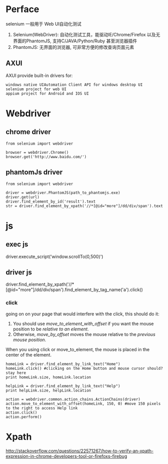 # Perface
selenium 一般用于 Web UI自动化测试

1. Selenium(WebDriver): 自动化测试工具，能驱动IE/Chrome/Firefox 以及无界面的PhantomJS, 支持C/JAVA/Python/Ruby 甚至浏览器插件
2. PhantomJS: 无界面的浏览器, 可非常方便的修改查询页面元素

## AXUI
AXUI provide built-in drivers for:

    windows native UIAutomation Client API for windows desktop UI
    selenium project for web UI
    appium project for Android and IOS UI

# Webdriver

## chrome driver
    from selenium import webdriver

    browser = webdriver.Chrome()
    browser.get('http://www.baidu.com/')

## phantomJs driver

    from selenium import webdriver

    driver = webdriver.PhantomJS(path_to_phantomjs.exe)
    driver.get(url)
    driver.find_element_by_id('result').text
    str = driver.find_element_by_xpath('//*[@id="more"]/dd/div/span').text

# js

## exec js
driver.execute_script('window.scrollTo(0,500)')

## driver js
driver.find_element_by_xpath('//*[@id="more"]/dd/div/span').find_element_by_tag_name('a').click()

### click
going on on your page that would interfere with the click, this should do it:

1. You should use *move_to_element_with_offset* if you want the mouse position to be *relative to an element*.
2. Otherwise, *move_by_offset* moves the mouse relative to the *previous mouse position*.

When you using click or move_to_element, the mouse is placed in the center of the element.

    homeLink = driver.find_element_by_link_text("Home")
    homeLink.click() #clicking on the Home button and mouse cursor should? stay here
    print homeLink.size, homeLink.location

    helpLink = driver.find_element_by_link_text("Help")
    print helpLink.size, helpLink.location

    action = webdriver.common.action_chains.ActionChains(driver)
    action.move_to_element_with_offset(homeLink, 150, 0) #move 150 pixels to the right to access Help link
    action.click()
    action.perform()

# Xpath
http://stackoverflow.com/questions/22571267/how-to-verify-an-xpath-expression-in-chrome-developers-tool-or-firefoxs-firebug
